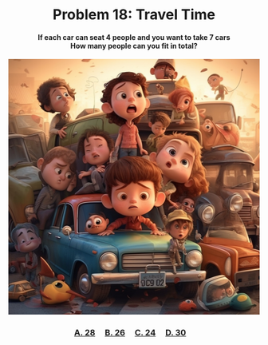 <h1 align="center">
Problem 18: Travel Time
</h1>

<h4 align="center">
If each car can seat 4 people and you want to take 7 cars<br/>How many people can you fit in total?
</h4>

<p align="center">
<img src="image.png" height="512"/>
</p>

<h3 align="center"><span><a href="https://raw.githubusercontent.com/rain1024/math/main/assets/win0.png">A. 28</a></span>&nbsp;&nbsp;&nbsp;&nbsp;
<span><a href="https://raw.githubusercontent.com/rain1024/math/main/assets/lose0.png">B. 26</a></span>&nbsp;&nbsp;&nbsp;&nbsp;
<span><a href="https://raw.githubusercontent.com/rain1024/math/main/assets/lose0.png">C. 24</a></span>&nbsp;&nbsp;&nbsp;&nbsp;
<span><a href="https://raw.githubusercontent.com/rain1024/math/main/assets/lose0.png">D. 30</a></span>&nbsp;&nbsp;&nbsp;&nbsp;
</h3>